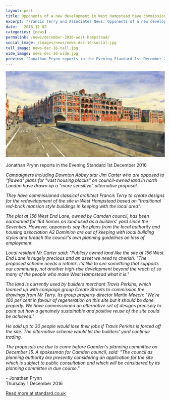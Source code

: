 ```yaml
---
layout: post
title: Opponents of a new development in West Hampstead have commissioned Francis Terry to produce an alternative design
excerpt: "Francis Terry and Associates News: Opponents of a new development in West Hampstead have commissioned Francis Terry to produce an alternative design"
date:   2016-12-02
categories: [news]
permalink: /news/december-2016-west-hampstead/
social_image: /images/news/news-dec-16-social.jpg
tall_image: news-dec-16-tall.jpg
wide_image: news-dec-16-wide.jpg
preview: 'Jonathan Prynn reports in the Evening Standard 1st December 2016: <em>"Campaigners including Downton Abbey star Jim Carter who are opposed to "flawed" plans for "vast housing blocks" on council-owned land in north London have drawn up a "more sensitive" alternative proposal. They have commissioned classical architect Francis Terry to create designs for the redevelopment of the site in West Hampstead based on "traditional red-brick mansion style buildings in keeping with the local area"."</em>'
---
```


<img src="/images/news/news-dec-16.jpg" class="featured-image" alt="Opponents of a new development in West Hampstead have commissioned Francis Terry to produce an alternative design">

<p>Jonathan Prynn reports in the Evening Standard 1st December 2016</p>


<p><em>
Campaigners including Downton Abbey star Jim Carter who are opposed to "flawed" plans for "vast housing blocks" on council-owned land in north London have drawn up a "more sensitive" alternative proposal.
</em></p>
<p><em>
They have commissioned classical architect Francis Terry to create designs for the redevelopment of the site in West Hampstead based on "traditional red-brick mansion style buildings in keeping with the local area".
</em></p>
<p><em>
The plot at 156 West End Lane, owned by Camden council, has been earmarked for 164 homes on land used as a builders' yard since the Seventies. However, opponents say the plans from the local authority and housing association A2 Dominion are out of keeping with local building styles and breach the council's own planning guidelines on loss of employment.
</em></p>
<p><em>
Local resident Mr Carter said: "Publicly owned land like the site at 156 West End Lane is hugely precious and an asset we need to cherish.
"The proposed scheme needs a rethink. I'd like to see something that supports our community, not another high-rise development beyond the reach of so many of the people who make West Hampstead what it is."
</em></p>
<p><em>
The land is currently used by builders merchant Travis Perkins, which teamed up with campaign group Create Streets to commission the drawings from Mr Terry. Its group property director Martin Meech: "We're 100 per cent in favour of regeneration on this site but it should be done properly. We have commissioned an alternative set of designs precisely to point out how a genuinely sustainable and positive reuse of the site could be achieved."
</em></p>
<p><em>
He said up to 30 people would lose their jobs if Travis Perkins is forced off the site. The alternative scheme would let the builders' yard continue trading.
</em></p>
<p><em>
The proposals are due to come before Camden's planning committee on December 15. A spokesman for Camden council, said: "The council as planning authority are presently considering an application for the site which is subject to public consultation and which will be considered by its planning committee in due course."
</em></p>


<p>- Jonathan Prynn<br />
Thursday 1 December 2016</p>

<p><a href="http://www.standard.co.uk/news/london/downton-star-jim-carter-fights-flawed-housing-block-plans-in-west-hampstead-a3409526.html" target="_blank" alt="Read more at standard.co.uk">Read more at standard.co.uk</a></p>
